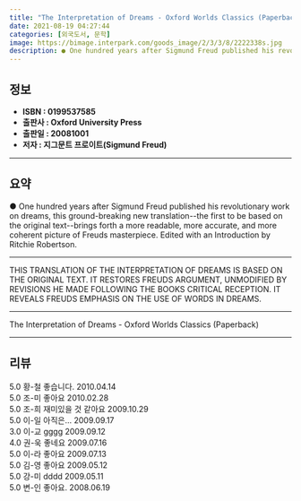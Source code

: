 ```yaml
---
title: "The Interpretation of Dreams - Oxford Worlds Classics (Paperback)"
date: 2021-08-19 04:27:44
categories: [외국도서, 문학]
image: https://bimage.interpark.com/goods_image/2/3/3/8/2222338s.jpg
description: ● One hundred years after Sigmund Freud published his revolutionary work on dreams, this ground-breaking new translation--the first to be based on the original
---
```


## **정보**

- **ISBN : 0199537585**
- **출판사 : Oxford University Press**
- **출판일 : 20081001**
- **저자 : 지그문트 프로이트(Sigmund Freud)**

------



## **요약**

●  One hundred years after Sigmund Freud published his revolutionary work on dreams, this ground-breaking new translation--the first to be based on the original text--brings forth a more readable, more accurate, and more coherent picture of Freuds masterpiece. Edited with an Introduction by Ritchie Robertson.

------

THIS TRANSLATION OF THE INTERPRETATION OF DREAMS IS BASED ON THE ORIGINAL TEXT. IT RESTORES FREUDS ARGUMENT, UNMODIFIED BY REVISIONS HE MADE FOLLOWING THE BOOKS CRITICAL RECEPTION. IT REVEALS FREUDS EMPHASIS ON THE USE OF WORDS IN DREAMS.

------


The Interpretation of Dreams - Oxford Worlds Classics (Paperback) 

------


## **리뷰** 

5.0 황-철 좋습니다. 2010.04.14 <br/>5.0 조-미 좋아요 2010.02.28 <br/>5.0 조-희 재미있을 것 같아요 2009.10.29 <br/>5.0 이-일 아직은... 2009.09.17 <br/>3.0 이-교 gggg 2009.09.12 <br/>4.0 권-욱 좋네요 2009.07.16 <br/>5.0 이-라 좋아요 2009.07.13 <br/>5.0 김-영 좋아요 2009.05.12 <br/>5.0 강-미 dddd 2009.05.11 <br/>5.0 변-인 좋아요. 2008.06.19 <br/>